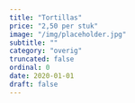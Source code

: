 ```yaml
---
title: "Tortillas"
price: "2,50 per stuk"
image: "/img/placeholder.jpg"
subtitle: ""
category: "overig"
truncated: false
ordinal: 0
date: 2020-01-01
draft: false
---
```

